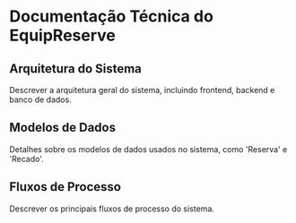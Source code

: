
# Documentação Técnica do EquipReserve

## Arquitetura do Sistema
Descrever a arquitetura geral do sistema, incluindo frontend, backend e banco de dados.

## Modelos de Dados
Detalhes sobre os modelos de dados usados no sistema, como 'Reserva' e 'Recado'.

## Fluxos de Processo
Descrever os principais fluxos de processo do sistema.
